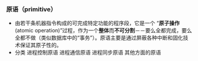 ### 原语（primitive）

* 由若干条机器指令构成的可完成特定功能的程序段，它是一个 “**原子操作**(atomic operation)”过程，作为一个**整体**而**不可分割**－－要么全都完成，要么全都不做（类似数据库中的“事务”）。原语主要是通过屏蔽各种中断和固化技术保证其原子性的。
* 分类
  进程控制原语
  进程通信原语
  进程同步原语
  其他方面的原语

